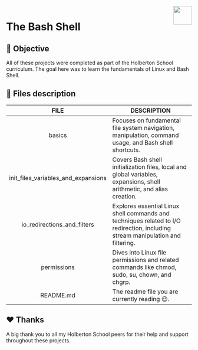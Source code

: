 <img  height="50px" align="right" src="https://apply.holbertonschool.com/holberton-logo.png">

# The Bash Shell

## 📝 Objective

All of these projects were completed as part of the Holberton School curriculum. The goal here was to learn the fundamentals of Linux and Bash Shell.

## 📂 Files description

| FILE                                | DESCRIPTION|
| :---------------------------------: | ---------- |
| basics                              | Focuses on fundamental file system navigation, manipulation, command usage, and Bash shell shortcuts. |
| init_files_variables_and_expansions | Covers Bash shell initialization files, local and global variables, expansions, shell arithmetic, and alias creation. |
| io_redirections_and_filters | Explores essential Linux shell commands and techniques related to I/O redirection, including stream manipulation and filtering. |
| permissions | Dives into Linux file permissions and related commands like chmod, sudo, su, chown, and chgrp. |
| README.md | The readme file you are currently reading 😉. |

## ♥️ Thanks

A big thank you to all my Holberton School peers for their help and support throughout these projects.
